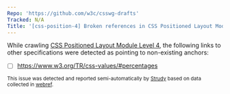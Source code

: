 ```yaml
---
Repo: 'https://github.com/w3c/csswg-drafts'
Tracked: N/A
Title: '[css-position-4] Broken references in CSS Positioned Layout Module Level 4'
---
```


While crawling [CSS Positioned Layout Module Level 4](https://drafts.csswg.org/css-position-4/), the following links to other specifications were detected as pointing to non-existing anchors:
* [ ] https://www.w3.org/TR/css-values/#percentages

<sub>This issue was detected and reported semi-automatically by [Strudy](https://github.com/w3c/strudy/) based on data collected in [webref](https://github.com/w3c/webref/).</sub>
